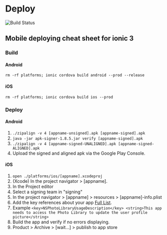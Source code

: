 # Deploy
![Build Status](https://img.shields.io/badge/Gluten-Free-green.svg)
## Mobile deploying cheat sheet for ionic 3

### Build

#### Android
```rm -rf platforms; ionic cordova build android --prod --release```

#### iOS
```rm -rf platforms; ionic cordova build ios --prod```

### Deploy

#### Android
1. ```./zipalign -v 4 [appname-unsigned].apk [appname-signed].apk ```
2. ```java -jar apk-signer-1.8.5.jar verify [appname-signed].apk ```
3. ```./zipalign -v 4 [appname-signed-UNALIGNED].apk [appname-signed-ALIGNED].apk ```
4. Upload the signed and aligned apk via the Google Play Console.

#### iOS
1. ```open ./platforms/ios/[appname].xcodeproj```
2. (Xcode) In the project navigator > [appname].
3. In the Project editor
4. Select a signing team in "signing"
5. In the project navigator > [appname] > resources > [appname]-info.plist
6. Add the key references about your app [Full List](https://github.com/yusufgkl/Apple-list-key-references).
7. Example ```<key>NSPhotoLibraryUsageDescription</key>
<string>This app needs to access the Photo Library to update the user profile picture</string>```
8. Build the app and verify if no errors displaying.
8. Product > Archive > [wait...] > publish to app store
